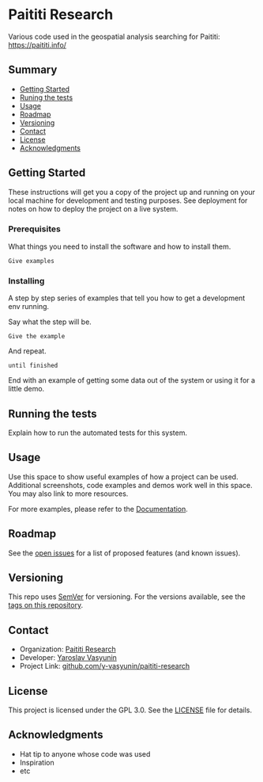 # Paititi Research
Various code used in the geospatial analysis searching for Paititi: https://paititi.info/

## Summary

  - [Getting Started](#getting-started)
  - [Runing the tests](#running-the-tests)
  - [Usage](#uso)
  - [Roadmap](#deployment)
  - [Versioning](#versioning)
  - [Contact](#contact)
  - [License](#license)
  - [Acknowledgments](#acknowledgments)

## Getting Started

These instructions will get you a copy of the project up and running on
your local machine for development and testing purposes. See deployment
for notes on how to deploy the project on a live system.

### Prerequisites

What things you need to install the software and how to install them.

    Give examples

### Installing

A step by step series of examples that tell you how to get a development
env running.

Say what the step will be.

    Give the example

And repeat.

    until finished

End with an example of getting some data out of the system or using it
for a little demo.

## Running the tests

Explain how to run the automated tests for this system.

## Usage

Use this space to show useful examples of how a project can be used. Additional screenshots, code examples and demos work well in this space. You may also link to more resources.

For more examples, please refer to the [Documentation](http://example.com).

## Roadmap

See the [open issues]($MyRepo/${PROJECT_NAME}/issues) for a list of proposed features (and known issues).

## Versioning

This repo uses [SemVer](http://semver.org/) for versioning. For the versions available, see the [tags on this
repository]($MyRepo/${PROJECT_NAME}/tags).

## Contact

  - Organization: [Paititi Research](https://paititi.info/)
  - Developer: [Yaroslav Vasyunin](https://www.linkedin.com/in/vasyunin)
  - Project Link: [github.com/y-vasyunin/paititi-research](https://github.com/y-vasyunin/paititi-research)

## License

This project is licensed under the GPL 3.0. See the [LICENSE](LICENSE) file for details.

## Acknowledgments

  - Hat tip to anyone whose code was used
  - Inspiration
  - etc
